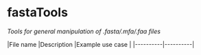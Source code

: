 # fastaTools
*Tools for general manipulation of .fasta/.mfa/.faa files*

|File name |Description |Example use case |
|----------|----------|
